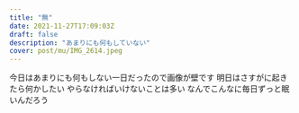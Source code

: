 ```yaml
---
title: "無"
date: 2021-11-27T17:09:03Z
draft: false
description: "あまりにも何もしていない"
cover: post/mu/IMG_2614.jpeg
---
```


今日はあまりにも何もしない一日だったので画像が壁です
明日はさすがに起きたら何かしたい
やらなければいけないことは多い
なんでこんなに毎日ずっと眠いんだろう
